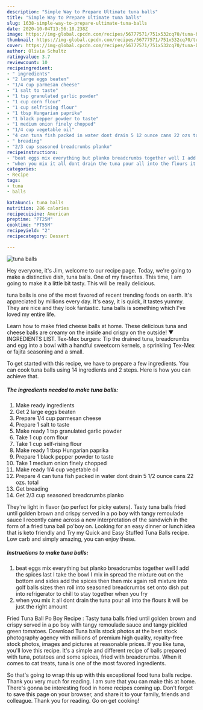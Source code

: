 ```yaml
---
description: "Simple Way to Prepare Ultimate tuna balls"
title: "Simple Way to Prepare Ultimate tuna balls"
slug: 1638-simple-way-to-prepare-ultimate-tuna-balls
date: 2020-10-04T13:56:18.238Z
image: https://img-global.cpcdn.com/recipes/56777571/751x532cq70/tuna-balls-recipe-main-photo.jpg
thumbnail: https://img-global.cpcdn.com/recipes/56777571/751x532cq70/tuna-balls-recipe-main-photo.jpg
cover: https://img-global.cpcdn.com/recipes/56777571/751x532cq70/tuna-balls-recipe-main-photo.jpg
author: Olivia Schultz
ratingvalue: 3.7
reviewcount: 10
recipeingredient:
- " ingredients"
- "2 large eggs beaten"
- "1/4 cup parmesan cheese"
- "1 salt to taste"
- "1 tsp granulated garlic powder"
- "1 cup corn flour"
- "1 cup selfrising flour"
- "1 tbsp Hungarian paprika"
- "1 black pepper powder to taste"
- "1 medium onion finely chopped"
- "1/4 cup vegetable oil"
- "4 can tuna fish packed in water dont drain 5 12 ounce cans 22 ozs total"
- " breading"
- "2/3 cup seasoned breadcrumbs planko"
recipeinstructions:
- "beat eggs mix everything but planko breadcrumbs together well I add the spices last I take the bowl I mix in spread the mixture out on the bottom and sides add the spices then then mix again roll mixture into golf balls sizes then roll into seasoned breadcrumbs set onto dish put into refrigerator to chill to stay together when you fry"
- "when you mix it all dont drain the tuna pour all into the flours it will be just the right amount"
categories:
- Recipe
tags:
- tuna
- balls

katakunci: tuna balls 
nutrition: 286 calories
recipecuisine: American
preptime: "PT25M"
cooktime: "PT55M"
recipeyield: "2"
recipecategory: Dessert

---
```



![tuna balls](https://img-global.cpcdn.com/recipes/56777571/751x532cq70/tuna-balls-recipe-main-photo.jpg)

Hey everyone, it's Jim, welcome to our recipe page. Today, we're going to make a distinctive dish, tuna balls. One of my favorites. This time, I am going to make it a little bit tasty. This will be really delicious.

tuna balls is one of the most favored of recent trending foods on earth. It's appreciated by millions every day. It's easy, it is quick, it tastes yummy. They are nice and they look fantastic. tuna balls is something which I've loved my entire life.

Learn how to make fried cheese balls at home. These delicious tuna and cheese balls are creamy on the inside and crispy on the outside! ▼ INGREDIENTS LIST. Tex-Mex burgers: Tip the drained tuna, breadcrumbs and egg into a bowl with a handful sweetcorn kernels, a sprinkling Tex-Mex or fajita seasoning and a small.


To get started with this recipe, we have to prepare a few ingredients. You can cook tuna balls using 14 ingredients and 2 steps. Here is how you can achieve that.

<!--inarticleads1-->

##### The ingredients needed to make tuna balls:

1. Make ready  ingredients
1. Get 2 large eggs beaten
1. Prepare 1/4 cup parmesan cheese
1. Prepare 1 salt to taste
1. Make ready 1 tsp granulated garlic powder
1. Take 1 cup corn flour
1. Take 1 cup self-rising flour
1. Make ready 1 tbsp Hungarian paprika
1. Prepare 1 black pepper powder to taste
1. Take 1 medium onion finely chopped
1. Make ready 1/4 cup vegetable oil
1. Prepare 4 can tuna fish packed in water dont drain 5 1/2 ounce cans 22 ozs. total
1. Get  breading
1. Get 2/3 cup seasoned breadcrumbs planko


They&#39;re light in flavor (so perfect for picky eaters). Tasty tuna balls fried until golden brown and crispy served in a po boy with tangy remoulade sauce I recently came across a new interpretation of the sandwich in the form of a fried tuna ball po&#39;boy on. Looking for an easy dinner or lunch idea that is keto friendly and Try my Quick and Easy Stuffed Tuna Balls recipe. Low carb and simply amazing, you can enjoy these. 

<!--inarticleads2-->

##### Instructions to make tuna balls:

1. beat eggs mix everything but planko breadcrumbs together well I add the spices last I take the bowl I mix in spread the mixture out on the bottom and sides add the spices then then mix again roll mixture into golf balls sizes then roll into seasoned breadcrumbs set onto dish put into refrigerator to chill to stay together when you fry
1. when you mix it all dont drain the tuna pour all into the flours it will be just the right amount


Fried Tuna Ball Po Boy Recipe : Tasty tuna balls fried until golden brown and crispy served in a po boy with tangy remoulade sauce and tangy pickled green tomatoes. Download Tuna balls stock photos at the best stock photography agency with millions of premium high quality, royalty-free stock photos, images and pictures at reasonable prices. If you like tuna, you&#39;ll love this recipe. It&#39;s a simple and different recipe of balls prepared with tuna, potatoes and some spices, fried with breadcrumbs. When it comes to cat treats, tuna is one of the most favored ingredients. 

So that's going to wrap this up with this exceptional food tuna balls recipe. Thank you very much for reading. I am sure that you can make this at home. There's gonna be interesting food in home recipes coming up. Don't forget to save this page on your browser, and share it to your family, friends and colleague. Thank you for reading. Go on get cooking!
